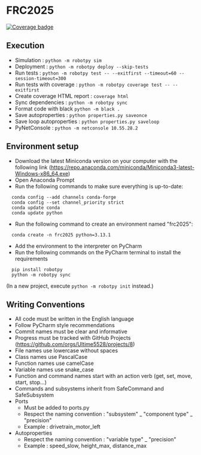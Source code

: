 # FRC2025

[![Coverage badge](https://img.shields.io/endpoint?url=https://raw.githubusercontent.com/Ultime5528/FRC2025/python-coverage-comment-action-data/endpoint.json)](https://htmlpreview.github.io/?https://github.com/Ultime5528/FRC2025/blob/python-coverage-comment-action-data/htmlcov/index.html)

## Execution

* Simulation : `python -m robotpy sim`
* Deployment : `python -m robotpy deploy --skip-tests`
* Run tests : `python -m robotpy test -- --exitfirst --timeout=60 --session-timeout=300`
* Run tests with coverage : `python -m robotpy coverage test -- --exitfirst`
* Create coverage HTML report : `coverage html`
* Sync dependencies : `python -m robotpy sync`
* Format code with black `python -m black .`
* Save autoproperties : `python properties.py saveonce`
* Save loop autoproperties : `python properties.py saveloop`
* PyNetConsole : `python -m netconsole 10.55.28.2`


## Environment setup
* Download the latest Miniconda version on your computer with the following link (https://repo.anaconda.com/miniconda/Miniconda3-latest-Windows-x86_64.exe)
* Open Anaconda Prompt
* Run the following commands to make sure everything is up-to-date:
```commandline
  conda config --add channels conda-forge
  conda config --set channel_priority strict
  conda update conda
  conda update python
```
* Run the following command to create an environment named "frc2025":
```commandline
  conda create -n frc2025 python=3.13.1
```
* Add the environment to the interpreter on PyCharm
* Run the following commands on the PyCharm terminal to install the requirements
```commandline
  pip install robotpy 
  python -m robotpy sync
```

(In a new project, execute `python -m robotpy init` instead.)


## Writing Conventions 
* All code must be written in the English language
* Follow PyCharm style recommendations
* Commit names must be clear and informative
* Progress must be tracked with GitHub Projects (https://github.com/orgs/Ultime5528/projects/8)
* File names use lowercase without spaces
* Class names use PascalCase
* Function names use camelCase
* Variable names use snake_case
* Function and command names start with an action verb (get, set, move, start, stop...)
* Commands and subsystems inherit from SafeCommand and SafeSubsystem
* Ports  
    * Must be added to ports.py
    * Respect the naming convention : "subsystem" _ "component type" _ "precision"
    * Example : drivetrain_motor_left
* Autoproperties 
  * Respect the naming convention : "variable type" _ "precision"
  * Example : speed_slow, height_max, distance_max
